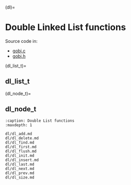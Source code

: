 (dl)=
# Double Linked List functions

Source code in:
- [gobj.c](https://github.com/artgins/yunetas/blob/main/kernel/c/gobj-c/src/gobj.c)
- [gobj.h](https://github.com/artgins/yunetas/blob/main/kernel/c/gobj-c/src/gobj.h)

(dl_list_t)=
## dl_list_t

(dl_node_t)=
## dl_node_t


```{toctree}
:caption: Double List functions
:maxdepth: 1

dl/dl_add.md
dl/dl_delete.md
dl/dl_find.md
dl/dl_first.md
dl/dl_flush.md
dl/dl_init.md
dl/dl_insert.md
dl/dl_last.md
dl/dl_next.md
dl/dl_prev.md
dl/dl_size.md


```
